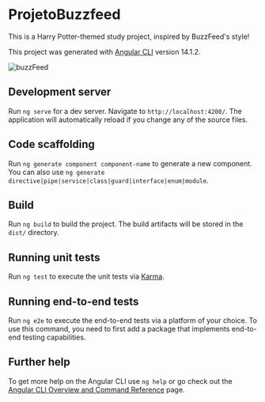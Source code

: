 # ProjetoBuzzfeed

This is a Harry Potter-themed study project, inspired by BuzzFeed's style!

This project was generated with [Angular CLI](https://github.com/angular/angular-cli) version 14.1.2.


![buzzFeed](https://github.com/jessica-lelis/angular-buzzfeed-quizz-clone/assets/84019018/84ea1216-88b2-4ba1-80bb-99a4b73cd8fa)

## Development server

Run `ng serve` for a dev server. Navigate to `http://localhost:4200/`. The application will automatically reload if you change any of the source files.

## Code scaffolding

Run `ng generate component component-name` to generate a new component. You can also use `ng generate directive|pipe|service|class|guard|interface|enum|module`.

## Build

Run `ng build` to build the project. The build artifacts will be stored in the `dist/` directory.

## Running unit tests

Run `ng test` to execute the unit tests via [Karma](https://karma-runner.github.io).

## Running end-to-end tests

Run `ng e2e` to execute the end-to-end tests via a platform of your choice. To use this command, you need to first add a package that implements end-to-end testing capabilities.

## Further help

To get more help on the Angular CLI use `ng help` or go check out the [Angular CLI Overview and Command Reference](https://angular.io/cli) page.
